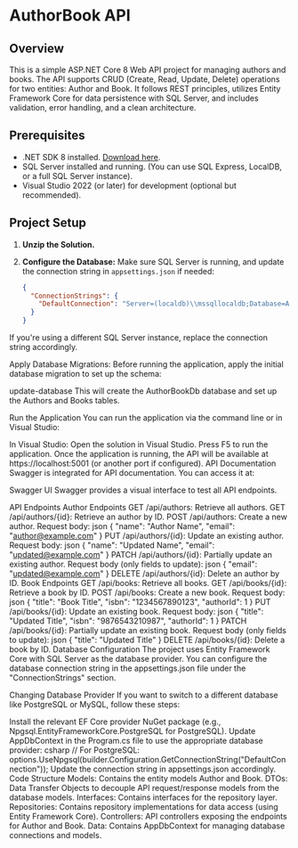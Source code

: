 # AuthorBook API

## Overview

This is a simple ASP.NET Core 8 Web API project for managing authors and books. The API supports CRUD (Create, Read, Update, Delete) operations for two entities: Author and Book. It follows REST principles, utilizes Entity Framework Core for data persistence with SQL Server, and includes validation, error handling, and a clean architecture.

## Prerequisites

- .NET SDK 8 installed. [Download here](https://dotnet.microsoft.com/download).
- SQL Server installed and running. (You can use SQL Express, LocalDB, or a full SQL Server instance).
- Visual Studio 2022 (or later) for development (optional but recommended).

## Project Setup

1. **Unzip the Solution.**
   
2. **Configure the Database:**
   Make sure SQL Server is running, and update the connection string in `appsettings.json` if needed:
   
   ```json
   {
     "ConnectionStrings": {
       "DefaultConnection": "Server=(localdb)\\mssqllocaldb;Database=AuthorBookDb;Trusted_Connection=True;Encrypt=False;"
     }
   }
If you're using a different SQL Server instance, replace the connection string accordingly.

Apply Database Migrations: Before running the application, apply the initial database migration to set up the schema:

update-database
This will create the AuthorBookDb database and set up the Authors and Books tables.

Run the Application
You can run the application via the command line or in Visual Studio:

In Visual Studio:
Open the solution in Visual Studio.
Press F5 to run the application.
Once the application is running, the API will be available at https://localhost:5001 (or another port if configured).
API Documentation
Swagger is integrated for API documentation. You can access it at:

Swagger UI
Swagger provides a visual interface to test all API endpoints.

API Endpoints
Author Endpoints
GET /api/authors: Retrieve all authors.
GET /api/authors/{id}: Retrieve an author by ID.
POST /api/authors: Create a new author.
Request body:
json
{
  "name": "Author Name",
  "email": "author@example.com"
}
PUT /api/authors/{id}: Update an existing author.
Request body:
json
{
  "name": "Updated Name",
  "email": "updated@example.com"
}
PATCH /api/authors/{id}: Partially update an existing author.
Request body (only fields to update):
json
{
  "email": "updated@example.com"
}
DELETE /api/authors/{id}: Delete an author by ID.
Book Endpoints
GET /api/books: Retrieve all books.
GET /api/books/{id}: Retrieve a book by ID.
POST /api/books: Create a new book.
Request body:
json
{
  "title": "Book Title",
  "isbn": "1234567890123",
  "authorId": 1
}
PUT /api/books/{id}: Update an existing book.
Request body:
json
{
  "title": "Updated Title",
  "isbn": "9876543210987",
  "authorId": 1
}
PATCH /api/books/{id}: Partially update an existing book.
Request body (only fields to update):
json
{
  "title": "Updated Title"
}
DELETE /api/books/{id}: Delete a book by ID.
Database Configuration
The project uses Entity Framework Core with SQL Server as the database provider. You can configure the database connection string in the appsettings.json file under the "ConnectionStrings" section.

Changing Database Provider
If you want to switch to a different database like PostgreSQL or MySQL, follow these steps:

Install the relevant EF Core provider NuGet package (e.g., Npgsql.EntityFrameworkCore.PostgreSQL for PostgreSQL).
Update AppDbContext in the Program.cs file to use the appropriate database provider:
csharp
// For PostgreSQL:
options.UseNpgsql(builder.Configuration.GetConnectionString("DefaultConnection"));
Update the connection string in appsettings.json accordingly.
Code Structure
Models: Contains the entity models Author and Book.
DTOs: Data Transfer Objects to decouple API request/response models from the database models.
Interfaces: Contains interfaces for the repository layer.
Repositories: Contains repository implementations for data access (using Entity Framework Core).
Controllers: API controllers exposing the endpoints for Author and Book.
Data: Contains AppDbContext for managing database connections and models.
